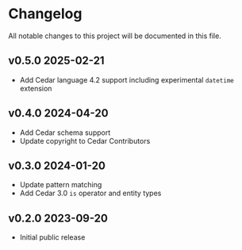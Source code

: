 # Changelog

All notable changes to this project will be documented in this file.

## v0.5.0 2025-02-21

- Add Cedar language 4.2 support including experimental `datetime` extension

## v0.4.0 2024-04-20

- Add Cedar schema support
- Update copyright to Cedar Contributors

## v0.3.0 2024-01-20

- Update pattern matching
- Add Cedar 3.0 `is` operator and entity types

## v0.2.0 2023-09-20

- Initial public release
